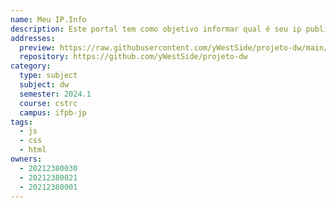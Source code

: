 ```yaml
---
name: Meu IP.Info
description: Este portal tem como objetivo informar qual é seu ip publico.
addresses:
  preview: https://raw.githubusercontent.com/yWestSide/projeto-dw/main/site-main/site-main/img/1.png
  repository: https://github.com/yWestSide/projeto-dw
category:
  type: subject
  subject: dw
  semester: 2024.1
  course: cstrc
  campus: ifpb-jp
tags:
  - js
  - css
  - html
owners:
  - 20212380030
  - 20212380021
  - 20212380001
---
```

